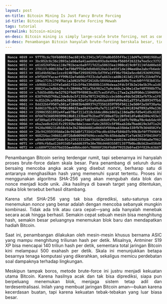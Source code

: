 ```yaml
---
layout: post
en-title: Bitcoin Mining Is Just Fancy Brute Forcing
id-title: Bitcoin Mining Hanya Brute Forcing Mewah
tags: tutorial
permalink: bitcoin-mining
en-desc: Bitcoin mining is simply large-scale brute forcing, not as complicated as imagined.
id-desc: Penambangan Bitcoin hanyalah brute-forcing berskala besar, tidak serumit yang dibayangkan.
---
```


![Mining](assets/img/429736528-be5297ce-6c9e-41b8-9582-27588c2122a6.webp)

<div style="text-align: justify;">
  <p>Penambangan Bitcoin sering terdengar rumit, tapi sebenarnya ini hanyalah proses brute-force dalam skala besar. Para penambang di seluruh dunia bersaing mencoba angka acak yang disebut <em>nonce</em>, berharap satu di antaranya menghasilkan hash yang memenuhi syarat tertentu. Proses ini menggunakan algoritma SHA-256 yang akan mengubah data blok dan nonce menjadi kode unik. Jika hasilnya di bawah target yang ditentukan, maka blok tersebut berhasil ditambang.</p>

  <p>Karena sifat SHA-256 yang tak bisa diprediksi, satu-satunya cara menemukan <em>nonce</em> yang benar adalah dengan mencoba sebanyak mungkin kombinasi. Tidak ada trik atau cara cepat—yang ada hanyalah menebak secara acak hingga berhasil. Semakin cepat sebuah mesin bisa menghitung hash, semakin besar peluangnya menemukan blok baru dan mendapatkan hadiah Bitcoin.</p>

  <p>Saat ini, penambangan dilakukan oleh mesin-mesin khusus bernama ASIC yang mampu menghitung triliunan hash per detik. Misalnya, Antminer S19 XP bisa mencapai 140 triliun hash per detik, sementara total jaringan Bitcoin kini melampaui 500 exahash per detik. Skala ini menunjukkan betapa besarnya tenaga komputasi yang dikerahkan, sekaligus memicu perdebatan soal dampaknya terhadap lingkungan.</p>

  <p>Meskipun tampak boros, metode brute-force ini justru menjadi kekuatan utama Bitcoin. Karena hasilnya acak dan tak bisa diprediksi, siapa pun berpeluang menemukan blok, menjaga sistem tetap adil dan terdesentralisasi. Inilah yang membuat jaringan Bitcoin aman—bukan karena kecerdasan buatan, tapi karena kekuatan tebak-tebakan yang luar biasa besar.</p>
</div>
